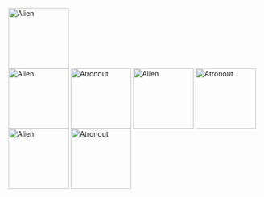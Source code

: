 <img src="https://images-wixmp-ed30a86b8c4ca887773594c2.wixmp.com/f/ebe6d7fb-b719-4cc3-ad2d-71c91653f4ca/dccm23e-1c4ecad8-37ae-485c-b0cf-9369a89ff3a6.png/v1/fill/w_800,h_371,strp/hello_there___8_bit_speech_bubble_by_noonewillbeharmed_dccm23e-fullview.png?token=eyJ0eXAiOiJKV1QiLCJhbGciOiJIUzI1NiJ9.eyJzdWIiOiJ1cm46YXBwOiIsImlzcyI6InVybjphcHA6Iiwib2JqIjpbW3siaGVpZ2h0IjoiPD0zNzEiLCJwYXRoIjoiXC9mXC9lYmU2ZDdmYi1iNzE5LTRjYzMtYWQyZC03MWM5MTY1M2Y0Y2FcL2RjY20yM2UtMWM0ZWNhZDgtMzdhZS00ODVjLWIwY2YtOTM2OWE4OWZmM2E2LnBuZyIsIndpZHRoIjoiPD04MDAifV1dLCJhdWQiOlsidXJuOnNlcnZpY2U6aW1hZ2Uub3BlcmF0aW9ucyJdfQ.rzF1Unvy9K-uN-xc3eBmBj_OUkJ-dMEOrjTNe9zQftc" align="center" 
alt="Alien" width="120"> <br>
<img src="https://cdn.shopify.com/s/files/1/0024/4370/6412/products/TheAlienSticker-ProductImage_600x.jpg?v=1590186413" align="center" 
alt="Alien" width="120">
<img src="https://cdn.shopify.com/s/files/1/0024/4370/6412/products/The_Standing_Astronaut_Sticker_-_Product_Image_600x.jpg?v=1557794327" align="center"
alt="Atronout" width="120">
<img src="https://cdn.shopify.com/s/files/1/0024/4370/6412/products/TheAlienSticker-ProductImage_600x.jpg?v=1590186413" align="center" 
alt="Alien" width="120">
<img src="https://cdn.shopify.com/s/files/1/0024/4370/6412/products/The_Standing_Astronaut_Sticker_-_Product_Image_600x.jpg?v=1557794327" align="center"
alt="Atronout" width="120">
<img src="https://cdn.shopify.com/s/files/1/0024/4370/6412/products/TheAlienSticker-ProductImage_600x.jpg?v=1590186413" align="center" 
alt="Alien" width="120">
<img src="https://cdn.shopify.com/s/files/1/0024/4370/6412/products/The_Standing_Astronaut_Sticker_-_Product_Image_600x.jpg?v=1557794327" align="center"
alt="Atronout" width="120">
